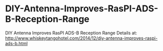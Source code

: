 # DIY-Antenna-Improves-RasPI-ADS-B-Reception-Range
DIY Antenna Improves RasPI ADS-B Reception Range
Details at:
http://www.whiskeytangohotel.com/2014/12/diy-antenna-improves-raspi-ads-b.html
